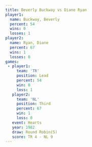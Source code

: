 ```yaml
---
title: Beverly Buckway vs Diane Ryan
player1:                
  name: Buckway, Beverly
  percent: 54           
  wins: 0               
  losses: 1             
player2:                
  name: Ryan, Diane     
  percent: 67           
  wins: 1               
  losses: 0             
games:
 - player1:        
     team: 'TR'    
     position: Lead
     percent: 54   
     win: 0        
     loss: 1       
   player2:         
     team: 'NL'     
     position: Third
     percent: 67    
     win: 1         
     loss: 0        
   event: Hearts       
   year: 1982          
   draw: Round Robin(5)
   score: TR 4 - NL 9  
---
```

